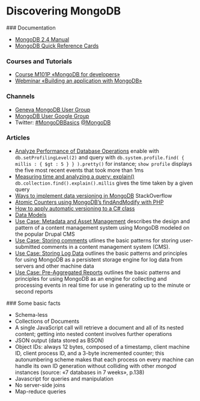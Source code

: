# Discovering MongoDB

### Documentation

* [MongoDB 2.4 Manual](http://docs.mongodb.org)
* [MongoDB Quick Reference Cards](https://www.mongodb.com/reference)

### Courses and Tutorials

* [Course M101P «MongoDB for developers»](../tree/master/course-m101p)
* [Webminar «Building an application with MongoDB»](../tree/master/webinar-build-an-app)

### Channels

* [Geneva MongoDB User Group](http://genevamug.ch)
* [MongoDB User Google Group](https://groups.google.com/forum/#!forum/mongodb-user)
* Twitter: [#MongoDBBasics](https://twitter.com/search?q=%23MongoDBBasics) [@MongoDB](https://twitter.com/MongoDB)

### Articles

* [Analyze Performance of Database Operations](http://docs.mongodb.org/manual/tutorial/manage-the-database-profiler/) enable with `db.setProfilingLevel(2)` and query with `db.system.profile.find( { millis : { $gt : 5 } } ).pretty()` for instance; `show profile` displays the five most recent events that took more than 1ms
* [Measuring time and analyzing a query: explain()](http://docs.mongodb.org/manual/reference/method/cursor.explain/) `db.collection.find().explain().millis` gives the time taken by a given query
* [Ways to implement data versioning in MongoDB](http://stackoverflow.com/questions/4185105/ways-to-implement-data-versioning-in-mongodb) StackOverflow
* [Atomic Counters using MongoDB’s findAndModify with PHP](http://chemicaloliver.net/programming/atomic-counters-using-mongodbs-findandmodify-with-php/)
* [How to apply automatic versioning to a C# class](http://stackoverflow.com/questions/20351698/how-to-apply-automatic-versioning-to-a-c-sharp-class)
* [Data Models](http://docs.mongodb.org/manual/data-modeling)
* [Use Case: Metadata and Asset Management](http://docs.mongodb.org/ecosystem/use-cases/metadata-and-asset-management/) describes the design and pattern of a content management system using MongoDB modeled on the popular Drupal CMS
* [Use Case: Storing comments](http://docs.mongodb.org/ecosystem/use-cases/storing-comments/) utlines the basic patterns for storing user-submitted comments in a content management system (CMS).
* [Use Case: Storing Log Data](http://docs.mongodb.org/ecosystem/use-cases/storing-log-data/) outlines the basic patterns and principles for using MongoDB as a persistent storage engine for log data from servers and other machine data
* [Use Case: Pre-Aggregated Reports](http://docs.mongodb.org/ecosystem/use-cases/pre-aggregated-reports/) outlines the basic patterns and principles for using MongoDB as an engine for collecting and processing events in real time for use in generating up to the minute or second reports

### Some basic facts

* Schema-less
* Collections of Documents
* A single JavaScript call will retrieve a document and all of its nested content; getting into nested content involves further operations
* JSON output (data stored as BSON)
* Object IDs: always 12 bytes, composed of a timestamp, client machine ID, client process ID, and a 3-byte incremented counter; this autonumbering scheme makes that each process on every machine can handle its own ID generation without colliding with other _mongod_ instances (source: «7 databases in 7 weeks», p.138)
* Javascript for queries and manipulation
* No server-side joins
* Map-reduce queries

